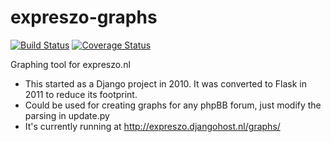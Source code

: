 expreszo-graphs
===============

[![Build Status](https://travis-ci.org/jochem/expreszo-graphs.png?branch=master)](https://travis-ci.org/jochem/expreszo-graphs) [![Coverage Status](https://coveralls.io/repos/jochem/expreszo-graphs/badge.png)](https://coveralls.io/r/jochem/expreszo-graphs)

Graphing tool for expreszo.nl

* This started as a Django project in 2010. It was converted to Flask in 2011 to reduce its footprint.
* Could be used for creating graphs for any phpBB forum, just modify the parsing in update.py
* It's currently running at http://expreszo.djangohost.nl/graphs/
